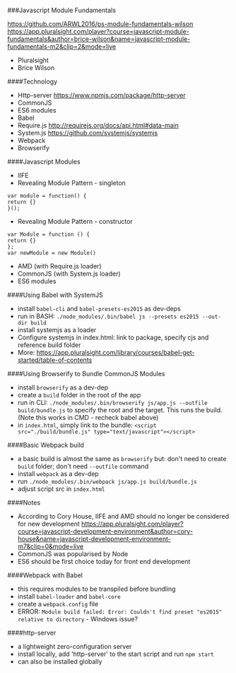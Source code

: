 ###Javascript Module Fundamentals 

https://github.com/ARWL2016/ps-module-fundamentals-wilson  
https://app.pluralsight.com/player?course=javascript-module-fundamentals&author=brice-wilson&name=javascript-module-fundamentals-m2&clip=2&mode=live 
  
- Pluralsight  
- Brice Wilson   
 
####Technology  
- Http-server https://www.npmjs.com/package/http-server  
- CommonJS 
- ES6 modules  
- Babel  
- Require.js http://requirejs.org/docs/api.html#data-main    
- System.js https://github.com/systemjs/systemjs    
- Webpack  
- Browserify  


####Javascript Modules
- IIFE  
- Revealing Module Pattern - singleton  

`var module = function() {`  
`return {}`   
`}();`  

- Revealing Module Pattern - constructor 

`var Module = function () {`  
`return {}`  
`};`  
`var newModule = new Module()`  

- AMD (with Require.js loader)  
- CommonJS (with System.js loader)  
- ES6 modules  

####Using Babel with SystemJS   
- install `babel-cli` and `babel-presets-es2015` as dev-deps  
- run in BASH: `./node_modules/.bin/babel js --presets es2015 --out-dir build`  
- install systemjs as a loader  
- Configure systemjs in index.html: link to package, specify cjs and reference build folder    
- More:  https://app.pluralsight.com/library/courses/babel-get-started/table-of-contents   

####Using Browserify to Bundle CommonJS Modules  
- install `browserify` as a dev-dep  
- create a `build` folder in the root of the app  
- run in CLI: `./node_modules/.bin/browserify js/app.js --outfile build/bundle.js` to specify the root and the target. This runs the build. (Note this works in CMD - recheck babel above)  
- in `index.html`, simply link to the bundle: `<script src="./build/bundle.js" type="text/javascript"></script>`  

####Basic Webpack build  
- a basic build is almost the same as `browserify` but: don't need to create `build` folder; don't need `--outfile` command
- install `webpack` as a dev-dep  
- run `./node_modules/.bin/webpack js/app.js build/bundle.js`  
- adjust script src in `index.html`  


####Notes  
- According to Cory House, IIFE and AMD should no longer be considered for new development https://app.pluralsight.com/player?course=javascript-development-environment&author=cory-house&name=javascript-development-environment-m7&clip=0&mode=live 
- CommonJS was popularised by Node  
- ES6 should be first choice today for front end development  

####Webpack with Babel
- this requires modules to be transpiled before bundling  
- install `babel-loader` and `babel-core`  
- create a `webpack.config` file  
- ERROR: `Module build failed: Error: Couldn't find preset "es2015" relative to directory` - Windows issue?


####http-server 
- a lightweight zero-configuration server  
- install locally, add 'http-server' to the start script and run `npm start` 
- can also be installed globally 